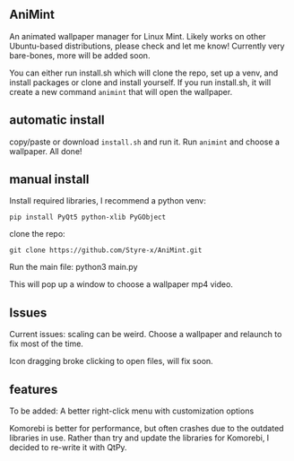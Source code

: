 ## AniMint

An animated wallpaper manager for Linux Mint. Likely works on other Ubuntu-based distributions, please check and let me know!
Currently very bare-bones, more will be added soon.

You can either run install.sh which will clone the repo, set up a venv, and install packages or clone and install yourself.
If you run install.sh, it will create a new command `animint` that will open the wallpaper.

## automatic install

copy/paste or download `install.sh` and run it. Run `animint` and choose a wallpaper. All done!

## manual install

Install required libraries,
 I recommend a python venv:
```
pip install PyQt5 python-xlib PyGObject
```

clone the repo:
```
git clone https://github.com/Styre-x/AniMint.git
```

Run the main file:
python3 main.py

This will pop up a window to choose a wallpaper mp4 video.

## Issues

Current issues:
scaling can be weird. Choose a wallpaper and relaunch to fix most of the time.

Icon dragging broke clicking to open files, will fix soon. 

## features

To be added:
A better right-click menu with customization options

Komorebi is better for performance, but often crashes due to the outdated libraries in use.
Rather than try and update the libraries for Komorebi, I decided to re-write it with QtPy.
